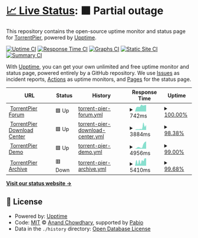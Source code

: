 # [📈 Live Status](https://torrentpier.github.io/upptime): <!--live status--> **🟧 Partial outage**

This repository contains the open-source uptime monitor and status page for [TorrentPier](https://torrentpier.com/), powered by [Upptime](https://github.com/upptime/upptime).

[![Uptime CI](https://github.com/torrentpier/upptime/workflows/Uptime%20CI/badge.svg)](https://github.com/torrentpier/upptime/actions?query=workflow%3A%22Uptime+CI%22)
[![Response Time CI](https://github.com/torrentpier/upptime/workflows/Response%20Time%20CI/badge.svg)](https://github.com/torrentpier/upptime/actions?query=workflow%3A%22Response+Time+CI%22)
[![Graphs CI](https://github.com/torrentpier/upptime/workflows/Graphs%20CI/badge.svg)](https://github.com/torrentpier/upptime/actions?query=workflow%3A%22Graphs+CI%22)
[![Static Site CI](https://github.com/torrentpier/upptime/workflows/Static%20Site%20CI/badge.svg)](https://github.com/torrentpier/upptime/actions?query=workflow%3A%22Static+Site+CI%22)
[![Summary CI](https://github.com/torrentpier/upptime/workflows/Summary%20CI/badge.svg)](https://github.com/torrentpier/upptime/actions?query=workflow%3A%22Summary+CI%22)

With [Upptime](https://upptime.js.org), you can get your own unlimited and free uptime monitor and status page, powered entirely by a GitHub repository. We use [Issues](https://github.com/torrentpier/upptime/issues) as incident reports, [Actions](https://github.com/torrentpier/upptime/actions) as uptime monitors, and [Pages](https://torrentpier.github.io/upptime) for the status page.

<!--start: status pages-->
<!-- This summary is generated by Upptime (https://github.com/upptime/upptime) -->
<!-- Do not edit this manually, your changes will be overwritten -->
<!-- prettier-ignore -->
| URL | Status | History | Response Time | Uptime |
| --- | ------ | ------- | ------------- | ------ |
| <img alt="" src="https://icons.duckduckgo.com/ip3/torrentpier.com.ico" height="13"> [TorrentPier Forum](https://torrentpier.com) | 🟩 Up | [torrent-pier-forum.yml](https://github.com/torrentpier/upptime/commits/HEAD/history/torrent-pier-forum.yml) | <details><summary><img alt="Response time graph" src="./graphs/torrent-pier-forum/response-time-week.png" height="20"> 742ms</summary><br><a href="https://torrentpier.github.io/upptime/history/torrent-pier-forum"><img alt="Response time 742" src="https://img.shields.io/endpoint?url=https%3A%2F%2Fraw.githubusercontent.com%2Ftorrentpier%2Fupptime%2FHEAD%2Fapi%2Ftorrent-pier-forum%2Fresponse-time.json"></a><br><a href="https://torrentpier.github.io/upptime/history/torrent-pier-forum"><img alt="24-hour response time 869" src="https://img.shields.io/endpoint?url=https%3A%2F%2Fraw.githubusercontent.com%2Ftorrentpier%2Fupptime%2FHEAD%2Fapi%2Ftorrent-pier-forum%2Fresponse-time-day.json"></a><br><a href="https://torrentpier.github.io/upptime/history/torrent-pier-forum"><img alt="7-day response time 742" src="https://img.shields.io/endpoint?url=https%3A%2F%2Fraw.githubusercontent.com%2Ftorrentpier%2Fupptime%2FHEAD%2Fapi%2Ftorrent-pier-forum%2Fresponse-time-week.json"></a><br><a href="https://torrentpier.github.io/upptime/history/torrent-pier-forum"><img alt="30-day response time 742" src="https://img.shields.io/endpoint?url=https%3A%2F%2Fraw.githubusercontent.com%2Ftorrentpier%2Fupptime%2FHEAD%2Fapi%2Ftorrent-pier-forum%2Fresponse-time-month.json"></a><br><a href="https://torrentpier.github.io/upptime/history/torrent-pier-forum"><img alt="1-year response time 742" src="https://img.shields.io/endpoint?url=https%3A%2F%2Fraw.githubusercontent.com%2Ftorrentpier%2Fupptime%2FHEAD%2Fapi%2Ftorrent-pier-forum%2Fresponse-time-year.json"></a></details> | <details><summary><a href="https://torrentpier.github.io/upptime/history/torrent-pier-forum">100.00%</a></summary><a href="https://torrentpier.github.io/upptime/history/torrent-pier-forum"><img alt="All-time uptime 100.00%" src="https://img.shields.io/endpoint?url=https%3A%2F%2Fraw.githubusercontent.com%2Ftorrentpier%2Fupptime%2FHEAD%2Fapi%2Ftorrent-pier-forum%2Fuptime.json"></a><br><a href="https://torrentpier.github.io/upptime/history/torrent-pier-forum"><img alt="24-hour uptime 100.00%" src="https://img.shields.io/endpoint?url=https%3A%2F%2Fraw.githubusercontent.com%2Ftorrentpier%2Fupptime%2FHEAD%2Fapi%2Ftorrent-pier-forum%2Fuptime-day.json"></a><br><a href="https://torrentpier.github.io/upptime/history/torrent-pier-forum"><img alt="7-day uptime 100.00%" src="https://img.shields.io/endpoint?url=https%3A%2F%2Fraw.githubusercontent.com%2Ftorrentpier%2Fupptime%2FHEAD%2Fapi%2Ftorrent-pier-forum%2Fuptime-week.json"></a><br><a href="https://torrentpier.github.io/upptime/history/torrent-pier-forum"><img alt="30-day uptime 100.00%" src="https://img.shields.io/endpoint?url=https%3A%2F%2Fraw.githubusercontent.com%2Ftorrentpier%2Fupptime%2FHEAD%2Fapi%2Ftorrent-pier-forum%2Fuptime-month.json"></a><br><a href="https://torrentpier.github.io/upptime/history/torrent-pier-forum"><img alt="1-year uptime 100.00%" src="https://img.shields.io/endpoint?url=https%3A%2F%2Fraw.githubusercontent.com%2Ftorrentpier%2Fupptime%2FHEAD%2Fapi%2Ftorrent-pier-forum%2Fuptime-year.json"></a></details>
| <img alt="" src="https://icons.duckduckgo.com/ip3/get-torrentpier.duckdns.org.ico" height="13"> [TorrentPier Download Center](https://get-torrentpier.duckdns.org) | 🟩 Up | [torrent-pier-download-center.yml](https://github.com/torrentpier/upptime/commits/HEAD/history/torrent-pier-download-center.yml) | <details><summary><img alt="Response time graph" src="./graphs/torrent-pier-download-center/response-time-week.png" height="20"> 3884ms</summary><br><a href="https://torrentpier.github.io/upptime/history/torrent-pier-download-center"><img alt="Response time 3884" src="https://img.shields.io/endpoint?url=https%3A%2F%2Fraw.githubusercontent.com%2Ftorrentpier%2Fupptime%2FHEAD%2Fapi%2Ftorrent-pier-download-center%2Fresponse-time.json"></a><br><a href="https://torrentpier.github.io/upptime/history/torrent-pier-download-center"><img alt="24-hour response time 5314" src="https://img.shields.io/endpoint?url=https%3A%2F%2Fraw.githubusercontent.com%2Ftorrentpier%2Fupptime%2FHEAD%2Fapi%2Ftorrent-pier-download-center%2Fresponse-time-day.json"></a><br><a href="https://torrentpier.github.io/upptime/history/torrent-pier-download-center"><img alt="7-day response time 3884" src="https://img.shields.io/endpoint?url=https%3A%2F%2Fraw.githubusercontent.com%2Ftorrentpier%2Fupptime%2FHEAD%2Fapi%2Ftorrent-pier-download-center%2Fresponse-time-week.json"></a><br><a href="https://torrentpier.github.io/upptime/history/torrent-pier-download-center"><img alt="30-day response time 3884" src="https://img.shields.io/endpoint?url=https%3A%2F%2Fraw.githubusercontent.com%2Ftorrentpier%2Fupptime%2FHEAD%2Fapi%2Ftorrent-pier-download-center%2Fresponse-time-month.json"></a><br><a href="https://torrentpier.github.io/upptime/history/torrent-pier-download-center"><img alt="1-year response time 3884" src="https://img.shields.io/endpoint?url=https%3A%2F%2Fraw.githubusercontent.com%2Ftorrentpier%2Fupptime%2FHEAD%2Fapi%2Ftorrent-pier-download-center%2Fresponse-time-year.json"></a></details> | <details><summary><a href="https://torrentpier.github.io/upptime/history/torrent-pier-download-center">98.38%</a></summary><a href="https://torrentpier.github.io/upptime/history/torrent-pier-download-center"><img alt="All-time uptime 98.38%" src="https://img.shields.io/endpoint?url=https%3A%2F%2Fraw.githubusercontent.com%2Ftorrentpier%2Fupptime%2FHEAD%2Fapi%2Ftorrent-pier-download-center%2Fuptime.json"></a><br><a href="https://torrentpier.github.io/upptime/history/torrent-pier-download-center"><img alt="24-hour uptime 93.11%" src="https://img.shields.io/endpoint?url=https%3A%2F%2Fraw.githubusercontent.com%2Ftorrentpier%2Fupptime%2FHEAD%2Fapi%2Ftorrent-pier-download-center%2Fuptime-day.json"></a><br><a href="https://torrentpier.github.io/upptime/history/torrent-pier-download-center"><img alt="7-day uptime 98.38%" src="https://img.shields.io/endpoint?url=https%3A%2F%2Fraw.githubusercontent.com%2Ftorrentpier%2Fupptime%2FHEAD%2Fapi%2Ftorrent-pier-download-center%2Fuptime-week.json"></a><br><a href="https://torrentpier.github.io/upptime/history/torrent-pier-download-center"><img alt="30-day uptime 98.38%" src="https://img.shields.io/endpoint?url=https%3A%2F%2Fraw.githubusercontent.com%2Ftorrentpier%2Fupptime%2FHEAD%2Fapi%2Ftorrent-pier-download-center%2Fuptime-month.json"></a><br><a href="https://torrentpier.github.io/upptime/history/torrent-pier-download-center"><img alt="1-year uptime 98.38%" src="https://img.shields.io/endpoint?url=https%3A%2F%2Fraw.githubusercontent.com%2Ftorrentpier%2Fupptime%2FHEAD%2Fapi%2Ftorrent-pier-download-center%2Fuptime-year.json"></a></details>
| <img alt="" src="https://icons.duckduckgo.com/ip3/torrentpier.duckdns.org.ico" height="13"> [TorrentPier Demo](https://torrentpier.duckdns.org) | 🟩 Up | [torrent-pier-demo.yml](https://github.com/torrentpier/upptime/commits/HEAD/history/torrent-pier-demo.yml) | <details><summary><img alt="Response time graph" src="./graphs/torrent-pier-demo/response-time-week.png" height="20"> 4956ms</summary><br><a href="https://torrentpier.github.io/upptime/history/torrent-pier-demo"><img alt="Response time 4956" src="https://img.shields.io/endpoint?url=https%3A%2F%2Fraw.githubusercontent.com%2Ftorrentpier%2Fupptime%2FHEAD%2Fapi%2Ftorrent-pier-demo%2Fresponse-time.json"></a><br><a href="https://torrentpier.github.io/upptime/history/torrent-pier-demo"><img alt="24-hour response time 7520" src="https://img.shields.io/endpoint?url=https%3A%2F%2Fraw.githubusercontent.com%2Ftorrentpier%2Fupptime%2FHEAD%2Fapi%2Ftorrent-pier-demo%2Fresponse-time-day.json"></a><br><a href="https://torrentpier.github.io/upptime/history/torrent-pier-demo"><img alt="7-day response time 4956" src="https://img.shields.io/endpoint?url=https%3A%2F%2Fraw.githubusercontent.com%2Ftorrentpier%2Fupptime%2FHEAD%2Fapi%2Ftorrent-pier-demo%2Fresponse-time-week.json"></a><br><a href="https://torrentpier.github.io/upptime/history/torrent-pier-demo"><img alt="30-day response time 4956" src="https://img.shields.io/endpoint?url=https%3A%2F%2Fraw.githubusercontent.com%2Ftorrentpier%2Fupptime%2FHEAD%2Fapi%2Ftorrent-pier-demo%2Fresponse-time-month.json"></a><br><a href="https://torrentpier.github.io/upptime/history/torrent-pier-demo"><img alt="1-year response time 4956" src="https://img.shields.io/endpoint?url=https%3A%2F%2Fraw.githubusercontent.com%2Ftorrentpier%2Fupptime%2FHEAD%2Fapi%2Ftorrent-pier-demo%2Fresponse-time-year.json"></a></details> | <details><summary><a href="https://torrentpier.github.io/upptime/history/torrent-pier-demo">99.00%</a></summary><a href="https://torrentpier.github.io/upptime/history/torrent-pier-demo"><img alt="All-time uptime 99.00%" src="https://img.shields.io/endpoint?url=https%3A%2F%2Fraw.githubusercontent.com%2Ftorrentpier%2Fupptime%2FHEAD%2Fapi%2Ftorrent-pier-demo%2Fuptime.json"></a><br><a href="https://torrentpier.github.io/upptime/history/torrent-pier-demo"><img alt="24-hour uptime 96.02%" src="https://img.shields.io/endpoint?url=https%3A%2F%2Fraw.githubusercontent.com%2Ftorrentpier%2Fupptime%2FHEAD%2Fapi%2Ftorrent-pier-demo%2Fuptime-day.json"></a><br><a href="https://torrentpier.github.io/upptime/history/torrent-pier-demo"><img alt="7-day uptime 99.00%" src="https://img.shields.io/endpoint?url=https%3A%2F%2Fraw.githubusercontent.com%2Ftorrentpier%2Fupptime%2FHEAD%2Fapi%2Ftorrent-pier-demo%2Fuptime-week.json"></a><br><a href="https://torrentpier.github.io/upptime/history/torrent-pier-demo"><img alt="30-day uptime 99.00%" src="https://img.shields.io/endpoint?url=https%3A%2F%2Fraw.githubusercontent.com%2Ftorrentpier%2Fupptime%2FHEAD%2Fapi%2Ftorrent-pier-demo%2Fuptime-month.json"></a><br><a href="https://torrentpier.github.io/upptime/history/torrent-pier-demo"><img alt="1-year uptime 99.00%" src="https://img.shields.io/endpoint?url=https%3A%2F%2Fraw.githubusercontent.com%2Ftorrentpier%2Fupptime%2FHEAD%2Fapi%2Ftorrent-pier-demo%2Fuptime-year.json"></a></details>
| <img alt="" src="https://icons.duckduckgo.com/ip3/archive-torrentpier.duckdns.org.ico" height="13"> [TorrentPier Archive](https://archive-torrentpier.duckdns.org) | 🟥 Down | [torrent-pier-archive.yml](https://github.com/torrentpier/upptime/commits/HEAD/history/torrent-pier-archive.yml) | <details><summary><img alt="Response time graph" src="./graphs/torrent-pier-archive/response-time-week.png" height="20"> 5410ms</summary><br><a href="https://torrentpier.github.io/upptime/history/torrent-pier-archive"><img alt="Response time 5410" src="https://img.shields.io/endpoint?url=https%3A%2F%2Fraw.githubusercontent.com%2Ftorrentpier%2Fupptime%2FHEAD%2Fapi%2Ftorrent-pier-archive%2Fresponse-time.json"></a><br><a href="https://torrentpier.github.io/upptime/history/torrent-pier-archive"><img alt="24-hour response time 7427" src="https://img.shields.io/endpoint?url=https%3A%2F%2Fraw.githubusercontent.com%2Ftorrentpier%2Fupptime%2FHEAD%2Fapi%2Ftorrent-pier-archive%2Fresponse-time-day.json"></a><br><a href="https://torrentpier.github.io/upptime/history/torrent-pier-archive"><img alt="7-day response time 5410" src="https://img.shields.io/endpoint?url=https%3A%2F%2Fraw.githubusercontent.com%2Ftorrentpier%2Fupptime%2FHEAD%2Fapi%2Ftorrent-pier-archive%2Fresponse-time-week.json"></a><br><a href="https://torrentpier.github.io/upptime/history/torrent-pier-archive"><img alt="30-day response time 5410" src="https://img.shields.io/endpoint?url=https%3A%2F%2Fraw.githubusercontent.com%2Ftorrentpier%2Fupptime%2FHEAD%2Fapi%2Ftorrent-pier-archive%2Fresponse-time-month.json"></a><br><a href="https://torrentpier.github.io/upptime/history/torrent-pier-archive"><img alt="1-year response time 5410" src="https://img.shields.io/endpoint?url=https%3A%2F%2Fraw.githubusercontent.com%2Ftorrentpier%2Fupptime%2FHEAD%2Fapi%2Ftorrent-pier-archive%2Fresponse-time-year.json"></a></details> | <details><summary><a href="https://torrentpier.github.io/upptime/history/torrent-pier-archive">99.68%</a></summary><a href="https://torrentpier.github.io/upptime/history/torrent-pier-archive"><img alt="All-time uptime 99.68%" src="https://img.shields.io/endpoint?url=https%3A%2F%2Fraw.githubusercontent.com%2Ftorrentpier%2Fupptime%2FHEAD%2Fapi%2Ftorrent-pier-archive%2Fuptime.json"></a><br><a href="https://torrentpier.github.io/upptime/history/torrent-pier-archive"><img alt="24-hour uptime 99.26%" src="https://img.shields.io/endpoint?url=https%3A%2F%2Fraw.githubusercontent.com%2Ftorrentpier%2Fupptime%2FHEAD%2Fapi%2Ftorrent-pier-archive%2Fuptime-day.json"></a><br><a href="https://torrentpier.github.io/upptime/history/torrent-pier-archive"><img alt="7-day uptime 99.68%" src="https://img.shields.io/endpoint?url=https%3A%2F%2Fraw.githubusercontent.com%2Ftorrentpier%2Fupptime%2FHEAD%2Fapi%2Ftorrent-pier-archive%2Fuptime-week.json"></a><br><a href="https://torrentpier.github.io/upptime/history/torrent-pier-archive"><img alt="30-day uptime 99.68%" src="https://img.shields.io/endpoint?url=https%3A%2F%2Fraw.githubusercontent.com%2Ftorrentpier%2Fupptime%2FHEAD%2Fapi%2Ftorrent-pier-archive%2Fuptime-month.json"></a><br><a href="https://torrentpier.github.io/upptime/history/torrent-pier-archive"><img alt="1-year uptime 99.68%" src="https://img.shields.io/endpoint?url=https%3A%2F%2Fraw.githubusercontent.com%2Ftorrentpier%2Fupptime%2FHEAD%2Fapi%2Ftorrent-pier-archive%2Fuptime-year.json"></a></details>

<!--end: status pages-->

[**Visit our status website →**](https://torrentpier.github.io/upptime)

## 📄 License

- Powered by: [Upptime](https://github.com/upptime/upptime)
- Code: [MIT](./LICENSE) © [Anand Chowdhary](https://anandchowdhary.com), supported by [Pabio](https://pabio.com)
- Data in the `./history` directory: [Open Database License](https://opendatacommons.org/licenses/odbl/1-0/)
